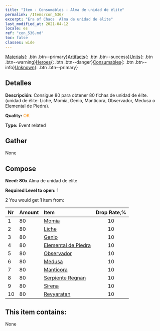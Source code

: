 ```yaml
---
title: "Item - Consumables - Alma de unidad de élite"
permalink: /Items/con_536/
excerpt: "Era of Chaos  Alma de unidad de élite"
last_modified_at: 2021-04-12
locale: es
ref: "con_536.md"
toc: false
classes: wide
---
```

 [Materials](/es/Items/){: .btn .btn--primary}[Artifacts](/es/Items/Artifacts/){: .btn .btn--success}[Units](/es/Items/Units/){: .btn .btn--warning}[Heroes](/es/Items/Heroes/){: .btn .btn--danger}[Consumables](/es/Items/Consumables/){: .btn .btn--info}[Unknown](/es/Items/Unknown/){: .btn .btn--primary}

## Detalles
 **Descripción:** Consigue 80 para obtener 80 fichas de unidad de élite. (unidad de élite: Liche, Momia, Genio, Mantícora, Observador, Medusa o Elemental de Piedra).

 **Quality:** <span style="color: #FF8C00">OK</span>

 **Type:** Event related

## Gather

  None

## Compose

 **Need: 80x** Alma de unidad de élite

 **Required Level to open:** 1

 2 You would get **1** item  from:

  | Nr | Amount |     Item    | Drop Rate,% |
  |:---|:-------|:------------|:---------:|
  | 1 | 80 | [Momia](/es/Items/unt_215/) | 10 | 
  | 2 | 80 | [Liche](/es/Items/unt_212/) | 10 | 
  | 3 | 80 | [Genio](/es/Items/unt_239/) | 10 | 
  | 4 | 80 | [Elemental de Piedra](/es/Items/unt_266/) | 10 | 
  | 5 | 80 | [Observador](/es/Items/unt_246/) | 10 | 
  | 6 | 80 | [Medusa](/es/Items/unt_247/) | 10 | 
  | 7 | 80 | [Mantícora](/es/Items/unt_249/) | 10 | 
  | 8 | 80 | [Serpiente Regnan](/es/Items/unt_276/) | 10 | 
  | 9 | 80 | [Sirena](/es/Items/unt_277/) | 10 | 
  | 10 | 80 | [Revyaratan](/es/Items/unt_280/) | 10 | 


## This item contains:

  None

